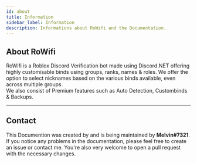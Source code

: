 ```yaml
---
id: about
title: Information
sidebar_label: Information
description: Informations about RoWifi and the Documentation.
---
```


## About RoWifi

RoWifi is a Roblox Discord Verification bot made using Discord.NET offering highly customisable binds using groups, ranks, names & roles. We offer the option to select nicknames based on the various binds available, even across multiple groups.  
We also consist of Premium features such as Auto Detection, Custombinds & Backups. 

___

## Contact

This Documention was created by and is being maintained by **Melvin#7321**.  
If you notice any problems in the documentation, please feel free to create an issue or contact me. You're also very welcome to open a pull request with the necessary changes.
